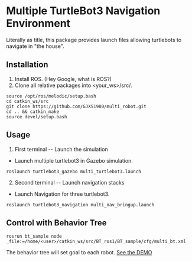 # Multiple TurtleBot3 Navigation Environment
Literally as title, this package provides launch files allowing turtlebots to navigate in "the house". 


## Installation
1. Install ROS. (Hey Google, what is ROS?)
2. Clone all relative packages into <your_ws>/src/.
```
source /opt/ros/melodic/setup.bash
cd catkin_ws/src
git clone https://github.com/GJXS1980/multi_robot.git
cd .. && catkin_make
source devel/setup.bash
```

## Usage 
1. First terminal -- Launch the simulation

* Launch multiple turtlebot3 in Gazebo simulation.
```
roslaunch turtlebot3_gazebo multi_turtlebot3.launch
```

2. Second terminal -- Launch navigation stacks

* Launch Navigation for three turtlebot3.
```
roslaunch turtlebot3_navigation multi_nav_bringup.launch
```

## Control with Behavior Tree
```
rosrun bt_sample node _file:=/home/<user>/catkin_ws/src/BT_ros1/BT_sample/cfg/multi_bt.xml
```
The behavior tree will set goal to each robot. [See the DEMO](https://www.youtube.com/watch?v=hilXQiEUrk8)
